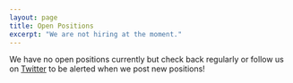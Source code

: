 ```yaml
---
layout: page
title: Open Positions
excerpt: "We are not hiring at the moment."
---
```


We have no open positions currently but check back regularly or follow us on [Twitter](https://twitter.com/zcashfoundation) to be alerted when we post new positions!
